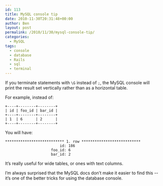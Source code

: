 ```yaml
---
id: 113
title: MySQL console tip
date: 2010-11-30T20:31:48+00:00
author: Ben
layout: post
permalink: /2010/11/30/mysql-console-tip/
categories:
  - MySQL
tags:
  - console
  - database
  - Rails
  - sql
  - terminal
---
```

If you terminate statements with `\G` instead of `;`, the MySQL console will print the result set vertically rather than as a horizontal table.

For example, instead of:

<pre><code class="no-highlight">+----+--------+--------+
| id | foo_id | bar_id |
+----+--------+--------+
| 1  | 6      | 2      |
+----+--------+--------+
</code></pre>

You will have:

<pre><code class="no-highlight">*************************** 1. row ***************************
                         id: 186
                     foo_id: 6
                     bar_id: 2
</code></pre>

It&#8217;s really useful for wide tables, or ones with text columns.

I&#8217;m always surprised that the MySQL docs don&#8217;t make it easier to find this -- it&#8217;s one of the better tricks for using the database console.